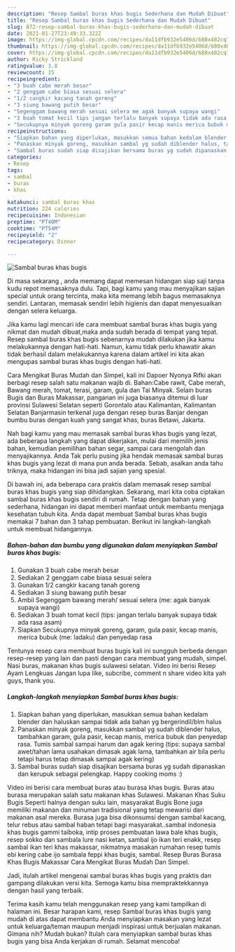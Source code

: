 ```yaml
---
description: "Resep Sambal buras khas bugis Sederhana dan Mudah Dibuat"
title: "Resep Sambal buras khas bugis Sederhana dan Mudah Dibuat"
slug: 872-resep-sambal-buras-khas-bugis-sederhana-dan-mudah-dibuat
date: 2021-01-27T23:49:33.322Z
image: https://img-global.cpcdn.com/recipes/da11dfb932e5406d/680x482cq70/sambal-buras-khas-bugis-foto-resep-utama.jpg
thumbnail: https://img-global.cpcdn.com/recipes/da11dfb932e5406d/680x482cq70/sambal-buras-khas-bugis-foto-resep-utama.jpg
cover: https://img-global.cpcdn.com/recipes/da11dfb932e5406d/680x482cq70/sambal-buras-khas-bugis-foto-resep-utama.jpg
author: Ricky Strickland
ratingvalue: 3.8
reviewcount: 15
recipeingredient:
- "3 buah cabe merah besar"
- "2 genggam cabe biasa sesuai selera"
- "1/2 cangkir kacang tanah goreng"
- "3 siung bawang putih besar"
- "Segenggam bawang merah sesuai selera me agak banyak supaya wangi"
- "3 buah tomat kecil tips jangan terlalu banyak supaya tidak ada rasa asam"
- "Secukupnya minyak goreng garam gula pasir kecap manis merica bubuk me ladaku dan penyedap rasa"
recipeinstructions:
- "Siapkan bahan yang diperlukan, masukkan semua bahan kedalam blender dan haluskan sampai tidak ada bahan yg bergerindil/blm halus"
- "Panaskan minyak goreng, masukkan sambal yg sudah diblender halus, tambahkan garam, gula pasir, kecap manis, merica bubuk dan penyedap rasa. Tumis sambal sampai harum dan agak kering (tips: supaya sambal awet/tahan lama usahakan dimasak agak lama, tambahkan air bila perlu tetapi harus tetap dimasak sampai agak kering)"
- "Sambal buras sudah siap disajikan bersama buras yg sudah dipanaskan dan kerupuk sebagai pelengkap. Happy cooking moms :)"
categories:
- Resep
tags:
- sambal
- buras
- khas

katakunci: sambal buras khas 
nutrition: 224 calories
recipecuisine: Indonesian
preptime: "PT40M"
cooktime: "PT54M"
recipeyield: "2"
recipecategory: Dinner

---
```



![Sambal buras khas bugis](https://img-global.cpcdn.com/recipes/da11dfb932e5406d/680x482cq70/sambal-buras-khas-bugis-foto-resep-utama.jpg)

Di masa  sekarang , anda memang dapat memesan hidangan siap saji tanpa kudu repot memasaknya dulu. Tapi, bagi kamu yang mau menyajikan sajian special untuk orang tercinta, maka kita memang lebih bagus memasaknya sendiri. Lantaran, memasak sendiri lebih higienis dan dapat menyesuaikan dengan selera keluarga.

Jika kamu lagi mencari ide cara membuat sambal buras khas bugis yang nikmat dan mudah dibuat,maka anda sudah berada di tempat yang tepat. Resep sambal buras khas bugis  sebenarnya mudah dilakukan jika kamu melakukannya dengan hati-hati. Namun, kamu tidak perlu khawatir akan tidak berhasil dalam melakukannya 
karena dalam artikel ini kita akan mengupas sambal buras khas bugis dengan hati-hati.  

Cara Mengikat Buras Mudah dan Simpel, kali ini Dapoer Nyonya Rifki akan berbagi resep salah satu makanan wajib di. Bahan:Cabe rawit, Cabe merah, Bawang merah, tomat, terasi, garam, gula dan Tai Minyak. Selain buras Bugis dan Buras Makassar, panganan ini juga biasanya ditemui di luar provinsi Sulawesi Selatan seperti Gorontalo atau Kalimantan, Kalimantan Selatan Banjarmasin terkenal juga dengan resep buras Banjar dengan bumbu buras dengan kuah yang sangat khas, buras Betawi, Jakarta.

Nah bagi kamu yang mau memasak sambal buras khas bugis yang lezat, ada beberapa langkah yang dapat dikerjakan, mulai dari memilih jenis bahan, kemudian pemilihan bahan segar, sampai cara mengolah dan menyajikannya. Anda Tak perlu pusing jika hendak memasak sambal buras khas bugis yang lezat di mana pun anda berada. Sebab, asalkan anda  tahu triknya, maka hidangan ini bisa jadi sajian yang spesial.

Di bawah ini, ada beberapa cara praktis  dalam memasak resep sambal buras khas bugis yang siap dihidangkan. Sekarang, mari kita coba ciptakan sambal buras khas bugis sendiri di rumah. Tetap dengan bahan yang sederhana, hidangan ini dapat memberi manfaat untuk membantu menjaga kesehatan tubuh kita. Anda dapat membuat Sambal buras khas bugis memakai 7 bahan dan 3 tahap pembuatan. Berikut ini langkah-langkah untuk membuat hidangannya.

<!--inarticleads1-->

##### Bahan-bahan dan bumbu yang digunakan dalam menyiapkan Sambal buras khas bugis:

1. Gunakan 3 buah cabe merah besar
1. Sediakan 2 genggam cabe biasa sesuai selera
1. Gunakan 1/2 cangkir kacang tanah goreng
1. Sediakan 3 siung bawang putih besar
1. Ambil Segenggam bawang merah/ sesuai selera (me: agak banyak supaya wangi)
1. Sediakan 3 buah tomat kecil (tips: jangan terlalu banyak supaya tidak ada rasa asam)
1. Siapkan Secukupnya minyak goreng, garam, gula pasir, kecap manis, merica bubuk (me: ladaku) dan penyedap rasa


Tentunya resep cara membuat buras bugis kali ini sungguh berbeda dengan resep-resep yang lain dan pasti dengan cara membuat yang mudah, simpel. Nasi buras, makanan khas bugis sulawesi selatan. Video ini berisi Resep Ayam Lengkuas Jangan lupa like, subcribe, comment n share video kita yah guys, thank you. 

<!--inarticleads2-->

##### Langkah-langkah menyiapkan Sambal buras khas bugis:

1. Siapkan bahan yang diperlukan, masukkan semua bahan kedalam blender dan haluskan sampai tidak ada bahan yg bergerindil/blm halus
1. Panaskan minyak goreng, masukkan sambal yg sudah diblender halus, tambahkan garam, gula pasir, kecap manis, merica bubuk dan penyedap rasa. Tumis sambal sampai harum dan agak kering (tips: supaya sambal awet/tahan lama usahakan dimasak agak lama, tambahkan air bila perlu tetapi harus tetap dimasak sampai agak kering)
1. Sambal buras sudah siap disajikan bersama buras yg sudah dipanaskan dan kerupuk sebagai pelengkap. Happy cooking moms :)


Video ini berisi cara membuat buras atau burasa khas bugis. Buras atau burasa merupakan salah satu makanan khas Sulawesi. Makanan Khas Suku Bugis Seperti halnya dengan suku lain, masyarakat Bugis Bone juga memiliki makanan dan minuman tradisional yang tetap mewarisi dari makanan asal mereka. Burasa juga bisa dikonsumsi dengan sambal kacang, telur rebus atau sambal haban tetapi bagi masyarakat..sambal indonesia khas bugis gammi taiboka, intip proses pembuatan lawa bale khas bugis, resep sokko dan sambala lure nasi ketan, sambal ijo ikan teri enakk, resep sambal ikan teri khas makassar, nikmatnya masakan rumahan resep tumis ebi kering cabe ijo sambala feppi khas bugis, sambal. Resep Buras Burasa Khas Bugis Makassar Cara Mengikat Buras Mudah Dan Simpel. 

Jadi, itulah artikel mengenai  sambal buras khas bugis  yang praktis dan gampang dilakukan versi kita. Semoga kamu bisa mempraktekkannya dengan hasil yang terbaik. 

Terima kasih kamu telah menggunakan resep yang kami tampilkan di halaman ini. Besar harapan kami, resep  Sambal buras khas bugis yang mudah di atas dapat membantu Anda menyiapkan masakan yang lezat untuk keluarga/teman maupun menjadi inspirasi untuk berjualan makanan. Gimana nih? Mudah bukan? Itulah cara menyiapkan sambal buras khas bugis yang bisa Anda kerjakan di rumah. Selamat mencoba!


